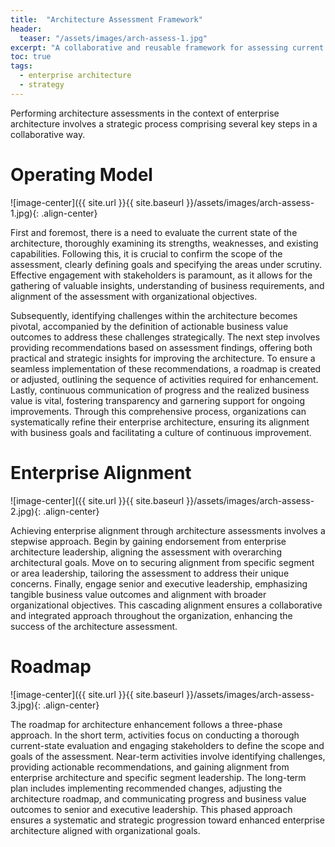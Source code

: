 ```yaml
---
title:  "Architecture Assessment Framework"
header:
  teaser: "/assets/images/arch-assess-1.jpg"
excerpt: "A collaborative and reusable framework for assessing current state architectures, identifying challenges, and providing recommendations."
toc: true
tags:
  - enterprise architecture
  - strategy
---
```

Performing architecture assessments in the context of enterprise architecture involves a strategic process comprising several key steps in a collaborative way.

# Operating Model
![image-center]({{ site.url }}{{ site.baseurl }}/assets/images/arch-assess-1.jpg){: .align-center}

First and foremost, there is a need to evaluate the current state of the architecture, thoroughly examining its strengths, weaknesses, and existing capabilities. Following this, it is crucial to confirm the scope of the assessment, clearly defining goals and specifying the areas under scrutiny. Effective engagement with stakeholders is paramount, as it allows for the gathering of valuable insights, understanding of business requirements, and alignment of the assessment with organizational objectives. 

Subsequently, identifying challenges within the architecture becomes pivotal, accompanied by the definition of actionable business value outcomes to address these challenges strategically. The next step involves providing recommendations based on assessment findings, offering both practical and strategic insights for improving the architecture. To ensure a seamless implementation of these recommendations, a roadmap is created or adjusted, outlining the sequence of activities required for enhancement. Lastly, continuous communication of progress and the realized business value is vital, fostering transparency and garnering support for ongoing improvements. Through this comprehensive process, organizations can systematically refine their enterprise architecture, ensuring its alignment with business goals and facilitating a culture of continuous improvement.

# Enterprise Alignment
![image-center]({{ site.url }}{{ site.baseurl }}/assets/images/arch-assess-2.jpg){: .align-center}

Achieving enterprise alignment through architecture assessments involves a stepwise approach. Begin by gaining endorsement from enterprise architecture leadership, aligning the assessment with overarching architectural goals. Move on to securing alignment from specific segment or area leadership, tailoring the assessment to address their unique concerns. Finally, engage senior and executive leadership, emphasizing tangible business value outcomes and alignment with broader organizational objectives. This cascading alignment ensures a collaborative and integrated approach throughout the organization, enhancing the success of the architecture assessment.

# Roadmap
![image-center]({{ site.url }}{{ site.baseurl }}/assets/images/arch-assess-3.jpg){: .align-center}

The roadmap for architecture enhancement follows a three-phase approach. In the short term, activities focus on conducting a thorough current-state evaluation and engaging stakeholders to define the scope and goals of the assessment. Near-term activities involve identifying challenges, providing actionable recommendations, and gaining alignment from enterprise architecture and specific segment leadership. The long-term plan includes implementing recommended changes, adjusting the architecture roadmap, and communicating progress and business value outcomes to senior and executive leadership. This phased approach ensures a systematic and strategic progression toward enhanced enterprise architecture aligned with organizational goals.
